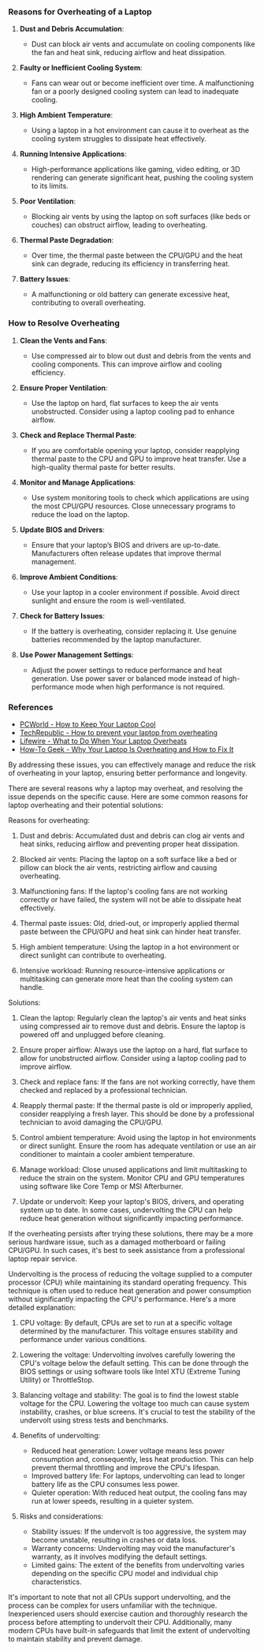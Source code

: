### Reasons for Overheating of a Laptop

1. **Dust and Debris Accumulation**:
   - Dust can block air vents and accumulate on cooling components like the fan and heat sink, reducing airflow and heat dissipation.

2. **Faulty or Inefficient Cooling System**:
   - Fans can wear out or become inefficient over time. A malfunctioning fan or a poorly designed cooling system can lead to inadequate cooling.

3. **High Ambient Temperature**:
   - Using a laptop in a hot environment can cause it to overheat as the cooling system struggles to dissipate heat effectively.

4. **Running Intensive Applications**:
   - High-performance applications like gaming, video editing, or 3D rendering can generate significant heat, pushing the cooling system to its limits.

5. **Poor Ventilation**:
   - Blocking air vents by using the laptop on soft surfaces (like beds or couches) can obstruct airflow, leading to overheating.

6. **Thermal Paste Degradation**:
   - Over time, the thermal paste between the CPU/GPU and the heat sink can degrade, reducing its efficiency in transferring heat.

7. **Battery Issues**:
   - A malfunctioning or old battery can generate excessive heat, contributing to overall overheating.

### How to Resolve Overheating

1. **Clean the Vents and Fans**:
   - Use compressed air to blow out dust and debris from the vents and cooling components. This can improve airflow and cooling efficiency.

2. **Ensure Proper Ventilation**:
   - Use the laptop on hard, flat surfaces to keep the air vents unobstructed. Consider using a laptop cooling pad to enhance airflow.

3. **Check and Replace Thermal Paste**:
   - If you are comfortable opening your laptop, consider reapplying thermal paste to the CPU and GPU to improve heat transfer. Use a high-quality thermal paste for better results.

4. **Monitor and Manage Applications**:
   - Use system monitoring tools to check which applications are using the most CPU/GPU resources. Close unnecessary programs to reduce the load on the laptop.

5. **Update BIOS and Drivers**:
   - Ensure that your laptop’s BIOS and drivers are up-to-date. Manufacturers often release updates that improve thermal management.

6. **Improve Ambient Conditions**:
   - Use your laptop in a cooler environment if possible. Avoid direct sunlight and ensure the room is well-ventilated.

7. **Check for Battery Issues**:
   - If the battery is overheating, consider replacing it. Use genuine batteries recommended by the laptop manufacturer.

8. **Use Power Management Settings**:
   - Adjust the power settings to reduce performance and heat generation. Use power saver or balanced mode instead of high-performance mode when high performance is not required.

### References
- [PCWorld - How to Keep Your Laptop Cool](https://www.pcworld.com/article/203214/how-to-keep-your-laptop-cool.html)
- [TechRepublic - How to prevent your laptop from overheating](https://www.techrepublic.com/article/how-to-prevent-your-laptop-from-overheating/)
- [Lifewire - What to Do When Your Laptop Overheats](https://www.lifewire.com/what-to-do-when-your-laptop-overheats-4175665)
- [How-To Geek - Why Your Laptop Is Overheating and How to Fix It](https://www.howtogeek.com/394062/why-your-laptop-is-overheating-and-how-to-fix-it/)

By addressing these issues, you can effectively manage and reduce the risk of overheating in your laptop, ensuring better performance and longevity.

There are several reasons why a laptop may overheat, and resolving the issue depends on the specific cause. Here are some common reasons for laptop overheating and their potential solutions:

Reasons for overheating:
1. Dust and debris: Accumulated dust and debris can clog air vents and heat sinks, reducing airflow and preventing proper heat dissipation.

2. Blocked air vents: Placing the laptop on a soft surface like a bed or pillow can block the air vents, restricting airflow and causing overheating.

3. Malfunctioning fans: If the laptop's cooling fans are not working correctly or have failed, the system will not be able to dissipate heat effectively.

4. Thermal paste issues: Old, dried-out, or improperly applied thermal paste between the CPU/GPU and heat sink can hinder heat transfer.

5. High ambient temperature: Using the laptop in a hot environment or direct sunlight can contribute to overheating.

6. Intensive workload: Running resource-intensive applications or multitasking can generate more heat than the cooling system can handle.

Solutions:
1. Clean the laptop: Regularly clean the laptop's air vents and heat sinks using compressed air to remove dust and debris. Ensure the laptop is powered off and unplugged before cleaning.

2. Ensure proper airflow: Always use the laptop on a hard, flat surface to allow for unobstructed airflow. Consider using a laptop cooling pad to improve airflow.

3. Check and replace fans: If the fans are not working correctly, have them checked and replaced by a professional technician.

4. Reapply thermal paste: If the thermal paste is old or improperly applied, consider reapplying a fresh layer. This should be done by a professional technician to avoid damaging the CPU/GPU.

5. Control ambient temperature: Avoid using the laptop in hot environments or direct sunlight. Ensure the room has adequate ventilation or use an air conditioner to maintain a cooler ambient temperature.

6. Manage workload: Close unused applications and limit multitasking to reduce the strain on the system. Monitor CPU and GPU temperatures using software like Core Temp or MSI Afterburner.

7. Update or undervolt: Keep your laptop's BIOS, drivers, and operating system up to date. In some cases, undervolting the CPU can help reduce heat generation without significantly impacting performance.

If the overheating persists after trying these solutions, there may be a more serious hardware issue, such as a damaged motherboard or failing CPU/GPU. In such cases, it's best to seek assistance from a professional laptop repair service.

Undervolting is the process of reducing the voltage supplied to a computer processor (CPU) while maintaining its standard operating frequency. This technique is often used to reduce heat generation and power consumption without significantly impacting the CPU's performance. Here's a more detailed explanation:

1. CPU voltage: By default, CPUs are set to run at a specific voltage determined by the manufacturer. This voltage ensures stability and performance under various conditions.

2. Lowering the voltage: Undervolting involves carefully lowering the CPU's voltage below the default setting. This can be done through the BIOS settings or using software tools like Intel XTU (Extreme Tuning Utility) or ThrottleStop.

3. Balancing voltage and stability: The goal is to find the lowest stable voltage for the CPU. Lowering the voltage too much can cause system instability, crashes, or blue screens. It's crucial to test the stability of the undervolt using stress tests and benchmarks.

4. Benefits of undervolting:
   - Reduced heat generation: Lower voltage means less power consumption and, consequently, less heat production. This can help prevent thermal throttling and improve the CPU's lifespan.
   - Improved battery life: For laptops, undervolting can lead to longer battery life as the CPU consumes less power.
   - Quieter operation: With reduced heat output, the cooling fans may run at lower speeds, resulting in a quieter system.

5. Risks and considerations:
   - Stability issues: If the undervolt is too aggressive, the system may become unstable, resulting in crashes or data loss.
   - Warranty concerns: Undervolting may void the manufacturer's warranty, as it involves modifying the default settings.
   - Limited gains: The extent of the benefits from undervolting varies depending on the specific CPU model and individual chip characteristics.

It's important to note that not all CPUs support undervolting, and the process can be complex for users unfamiliar with the technique. Inexperienced users should exercise caution and thoroughly research the process before attempting to undervolt their CPU. Additionally, many modern CPUs have built-in safeguards that limit the extent of undervolting to maintain stability and prevent damage.
